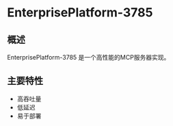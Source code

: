 # EnterprisePlatform-3785

## 概述

EnterprisePlatform-3785 是一个高性能的MCP服务器实现。

## 主要特性

- 高吞吐量
- 低延迟
- 易于部署
